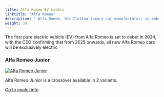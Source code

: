```yaml
---
title: Alfa Romeo EV models
linktitle: "Alfa Romeo"
description: " Alfa Romeo, the Italian luxury car manufacturer, is embracing electrification with a clear strategy. By 2027, Alfa Romeo plans to transform its lineup to be fully electric."
weight: 30
---
```

<!-- markdownlint-disable MD033 -->
<!-- markdownlint-disable MD010 -->
The first pure electric vehicle (EV) from Alfa Romeo is set to debut in 2024, with the CEO confirming that from 2025 onwards, all new Alfa Romeo cars will be exclusively electric

<div class="container p-3 mb-4 bg-body-tertiary rounded border">
<h3> Alfa Romeo Junior</h3>
	<div class="row">
		<div class="col col-12 col-md-6">
			<a href="junior"><img src="https://media.evkx.net/multimedia/models/alfa_romeo/junior/junior_veloce/main_1_st.jpg" class="img-fluid" alt="Alfa Romeo Junior" ></a>
		</div>
		<div class="col col-12 col-md-6">
<p>
Alfa Romeo Junior is a crossover available in 2 variants.
</p>
	<a href="junior/" class="btn btn-outline-primary" role="button">Go to model info</a>
		</div>
	</div>
</div>
